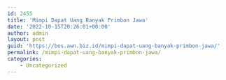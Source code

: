 ```yaml
---
id: 2455
title: 'Mimpi Dapat Uang Banyak Primbon Jawa'
date: '2022-10-15T20:26:01+00:00'
author: admin
layout: post
guid: 'https://bos.awn.biz.id/mimpi-dapat-uang-banyak-primbon-jawa/'
permalink: /mimpi-dapat-uang-banyak-primbon-jawa/
categories:
    - Uncategorized
---
```


